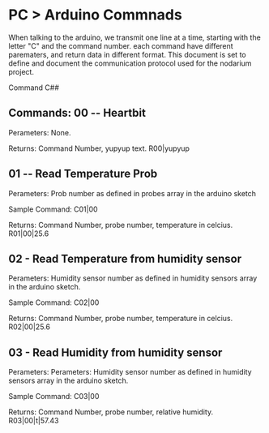 PC > Arduino Commnads
====

When talking to the arduino, we transmit one line at a time, starting with the letter "C" and the command number. each command have different parematers, and return data in different format. This document is set to define and document the communication protocol used for the nodarium project.

Command C##

Commands:
00 -- Heartbit
--------------
Perameters:
None.

Returns:
Command Number, yupyup text.
R00|yupyup

01 -- Read Temperature Prob
--------------
Perameters:
Prob number as defined in probes array in the arduino sketch

Sample Command:
C01|00

Returns:
Command Number, probe number, temperature in celcius.
R01|00|25.6



02 - Read Temperature from humidity sensor
--------------
Perameters:
Humidity sensor number as defined in humidity sensors array in the arduino sketch.

Sample Command:
C02|00

Returns:
Command Number, probe number, temperature in celcius.
R02|00|25.6


03 - Read Humidity from humidity sensor
--------------
Perameters:
Perameters:
Humidity sensor number as defined in humidity sensors array in the arduino sketch.

Sample Command:
C03|00

Returns:
Command Number, probe number, relative humidity.
R03|00|t|57.43


